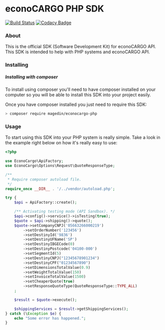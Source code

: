 # econoCARGO PHP SDK

[![Build Status](https://travis-ci.com/magedin/econocargo-php.svg?branch=main)](https://travis-ci.com/magedin/econocargo-php)
[![Codacy Badge](https://app.codacy.com/project/badge/Grade/bdeae8b97e744a6aa09b8faf7d7b24dd)](https://www.codacy.com/gh/magedin/econocargo-php/dashboard?utm_source=github.com&amp;utm_medium=referral&amp;utm_content=magedin/econocargo-php&amp;utm_campaign=Badge_Grade)

### About
This is the official SDK (Software Development Kit) for econoCARGO API. This SDK is intended to help with PHP systems and econoCARGO API.

### Installing

##### Installing with composer

To install using composer you'll need to have composer installed on your computer so you will be able to install this SDK into your project easily.

Once you have composer installed you just need to require this SDK:

```bash
> composer require magedin/econocargo-php
```

### Usage

To start using this SDK into your PHP system is really simple. Take a look in the example right below on how it's really easy to use:

```php
<?php

use EconoCargo\ApiFactory;
use EconoCargo\Options\Request\QuoteResponseType;

/**
 * Require composer autoload file.
 */
require_once __DIR__ . '/../vendor/autoload.php';

try {
    $api = ApiFactory::create();

    /** Activating testing mode (API Sandbox). */
    $api->config()->service()->isTesting(true);
    $quote = $api->shipping()->quote();
    $quote->setCompanyCNPJ('05663266000219')
        ->setOrderNumber('123456')
        ->setDestinyId('9836')
        ->setDestinyUFName('SP')
        ->setDestinyIBGECode(0)
        ->setDestinyPostcode('04100-000')
        ->setSegmentId(5)
        ->setDestinyCNPJ("12345678901234")
        ->setDestinyCPF("01234567890")
        ->setDimensionsTotalValue(0.9)
        ->setWeightTotalValue(150)
        ->setInvoiceTotalValue(1500)
        ->setCheaperQuote(true)
        ->setResponseQuoteType(QuoteResponseType::TYPE_ALL)
    ;

    $result = $quote->execute();

    $shippingServices = $result->getShippingServices();
} catch (\Exception $e) {
    echo "Some error has happened.";
}
```